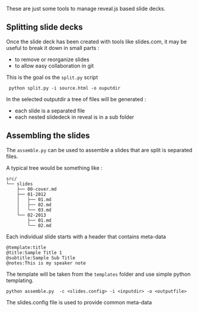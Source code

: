 
These are just some tools to manage reveal.js based slide decks.

## Splitting slide decks

Once the slide deck has been created with tools like slides.com, it may be useful to break it down in small parts :

 - to remove or reorganize slides
 - to allow easy collaboration in git

This is the goal os the `split.py` script

     python split.py -i source.html -o ouputdir

In the selected outputdir a tree of files will be generated :

 - each slide is a separated file
 - each nested slidedeck in reveal is in a sub folder     

## Assembling the slides

The `assemble.py` can be used to assemble a slides that are split is separated files.

A typical tree would be something like :

    src/
    └── slides
        ├── 00-cover.md
        ├── 01-2012
        │   ├── 01.md
        │   ├── 02.md
        │   └── 03.md
        └── 02-2013
            ├── 01.md
            └── 02.md

Each individual slide starts with a header that contains meta-data

    @template:title
    @title:Sample Title 1
    @subtitle:Sample Sub Title
    @notes:This is my speaker note

The template will be taken from the `templates` folder and use simple python templating.


    python assemble.py  -c <slides.config> -i <inputdir> -o <outputfile>

The slides.config file is used to provide common meta-data




